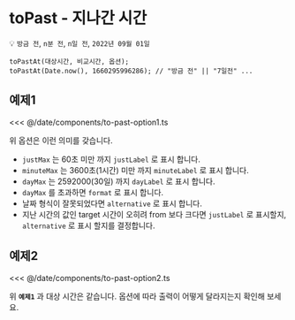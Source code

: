 <script setup>
import ToPast from './components/ToPast.vue'
import option1 from './components/to-past-option1.ts';
import option2 from './components/to-past-option2.ts';
</script>

# toPast - 지나간 시간

💡 `방금 전`, `n분 전`, `n일 전`, `2022년 09월 01일`

```typescript{2}
toPastAt(대상시간, 비교시간, 옵션);
toPastAt(Date.now(), 1660295996286); // "방금 전" || "7일전" ...
```

## 예제1

<<< @/date/components/to-past-option1.ts

위 옵션은 이런 의미를 갖습니다.

- `justMax` 는 60초 미만 까지 `justLabel` 로 표시 합니다.
- `minuteMax` 는 3600초(1시간) 미만 까지 `minuteLabel` 로 표시 합니다.
- `dayMax` 는 2592000(30일) 까지 `dayLabel` 로 표시 합니다.
- `dayMax` 를 초과하면 `format` 로 표시 합니다.
- 날짜 형식이 잘못되었다면 `alternative` 로 표시 합니다.
- 지난 시간의 값인 target 시간이 오히려 from 보다 크다면 `justLabel` 로 표시할지, `alternative` 로 표시 할지를 결정합니다.

<ToPast :sampleOption="option1" />

## 예제2

<<< @/date/components/to-past-option2.ts

위 **`예제1`** 과 대상 시간은 같습니다. 옵션에 따라 출력이 어떻게 달라지는지 확인해 보세요.

<ToPast :sampleOption="option2" />
